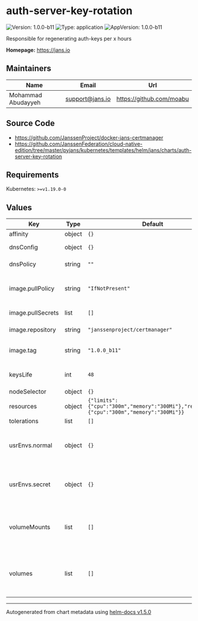 # auth-server-key-rotation

![Version: 1.0.0-b11](https://img.shields.io/badge/Version-1.0.0--b11-informational?style=flat-square) ![Type: application](https://img.shields.io/badge/Type-application-informational?style=flat-square) ![AppVersion: 1.0.0-b11](https://img.shields.io/badge/AppVersion-1.0.0--b11-informational?style=flat-square)

Responsible for regenerating auth-keys per x hours

**Homepage:** <https://jans.io>

## Maintainers

| Name | Email | Url |
| ---- | ------ | --- |
| Mohammad Abudayyeh | support@jans.io | https://github.com/moabu |

## Source Code

* <https://github.com/JanssenProject/docker-jans-certmanager>
* <https://github.com/JanssenFederation/cloud-native-edition/tree/master/pyjans/kubernetes/templates/helm/jans/charts/auth-server-key-rotation>

## Requirements

Kubernetes: `>=v1.19.0-0`

## Values

| Key | Type | Default | Description |
|-----|------|---------|-------------|
| affinity | object | `{}` |  |
| dnsConfig | object | `{}` | Add custom dns config |
| dnsPolicy | string | `""` | Add custom dns policy |
| image.pullPolicy | string | `"IfNotPresent"` | Image pullPolicy to use for deploying. |
| image.pullSecrets | list | `[]` | Image Pull Secrets |
| image.repository | string | `"janssenproject/certmanager"` | Image  to use for deploying. |
| image.tag | string | `"1.0.0_b11"` | Image  tag to use for deploying. |
| keysLife | int | `48` | Auth server key rotation keys life in hours |
| nodeSelector | object | `{}` |  |
| resources | object | `{"limits":{"cpu":"300m","memory":"300Mi"},"requests":{"cpu":"300m","memory":"300Mi"}}` | Resource specs. |
| tolerations | list | `[]` |  |
| usrEnvs.normal | object | `{}` | Add custom normal envs to the service variable1: value1 |
| usrEnvs.secret | object | `{}` | Add custom secret envs to the service variable1: value1 |
| volumeMounts | list | `[]` | Configure any additional volumesMounts that need to be attached to the containers |
| volumes | list | `[]` | Configure any additional volumes that need to be attached to the pod |

----------------------------------------------
Autogenerated from chart metadata using [helm-docs v1.5.0](https://github.com/norwoodj/helm-docs/releases/v1.5.0)
